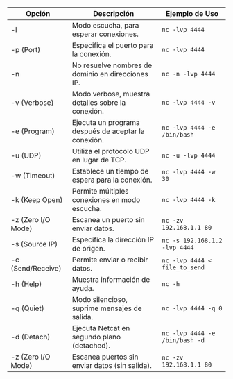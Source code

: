 

| Opción             | Descripción                                         | Ejemplo de Uso                                      |
|--------------------|-----------------------------------------------------|------------------------------------------------------|
| -l                 | Modo escucha, para esperar conexiones.               | `nc -lvp 4444`                                      |
| -p (Port)          | Especifica el puerto para la conexión.              | `nc -lvp 4444`                                      |
| -n                 | No resuelve nombres de dominio en direcciones IP.   | `nc -n -lvp 4444`                                   |
| -v (Verbose)       | Modo verbose, muestra detalles sobre la conexión.   | `nc -lvp 4444 -v`                                   |
| -e (Program)       | Ejecuta un programa después de aceptar la conexión. | `nc -lvp 4444 -e /bin/bash`                         |
| -u (UDP)           | Utiliza el protocolo UDP en lugar de TCP.           | `nc -u -lvp 4444`                                   |
| -w (Timeout)       | Establece un tiempo de espera para la conexión.     | `nc -lvp 4444 -w 30`                                |
| -k (Keep Open)      | Permite múltiples conexiones en modo escucha.        | `nc -lvp 4444 -k`                                   |
| -z (Zero I/O Mode)  | Escanea un puerto sin enviar datos.                 | `nc -zv 192.168.1.1 80`                             |
| -s (Source IP)     | Especifica la dirección IP de origen.               | `nc -s 192.168.1.2 -lvp 4444`                       |
| -c (Send/Receive)   | Permite enviar o recibir datos.                     | `nc -lvp 4444 < file_to_send`                       |
| -h (Help)           | Muestra información de ayuda.                       | `nc -h`                                             |
| -q (Quiet)          | Modo silencioso, suprime mensajes de salida.        | `nc -lvp 4444 -q 0`                                 |
| -d (Detach)         | Ejecuta Netcat en segundo plano (detached).         | `nc -lvp 4444 -e /bin/bash -d`                      |
| -z (Zero I/O Mode)  | Escanea puertos sin enviar datos (sin salida).      | `nc -zv 192.168.1.1 80`                             |
